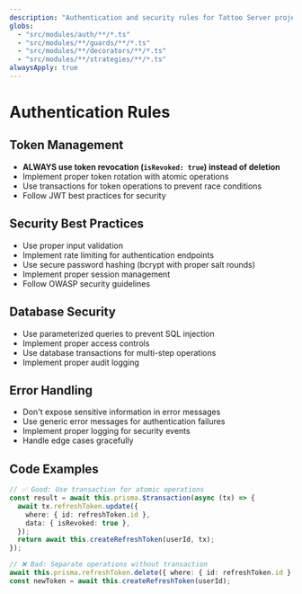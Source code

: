 ```yaml
---
description: "Authentication and security rules for Tattoo Server project"
globs:
  - "src/modules/auth/**/*.ts"
  - "src/modules/**/guards/**/*.ts"
  - "src/modules/**/decorators/**/*.ts"
  - "src/modules/**/strategies/**/*.ts"
alwaysApply: true
---
```


# Authentication Rules

## Token Management

- **ALWAYS use token revocation (`isRevoked: true`) instead of deletion**
- Implement proper token rotation with atomic operations
- Use transactions for token operations to prevent race conditions
- Follow JWT best practices for security

## Security Best Practices

- Use proper input validation
- Implement rate limiting for authentication endpoints
- Use secure password hashing (bcrypt with proper salt rounds)
- Implement proper session management
- Follow OWASP security guidelines

## Database Security

- Use parameterized queries to prevent SQL injection
- Implement proper access controls
- Use database transactions for multi-step operations
- Implement proper audit logging

## Error Handling

- Don't expose sensitive information in error messages
- Use generic error messages for authentication failures
- Implement proper logging for security events
- Handle edge cases gracefully

## Code Examples

```typescript
// ✅ Good: Use transaction for atomic operations
const result = await this.prisma.$transaction(async (tx) => {
  await tx.refreshToken.update({
    where: { id: refreshToken.id },
    data: { isRevoked: true },
  });
  return await this.createRefreshToken(userId, tx);
});

// ❌ Bad: Separate operations without transaction
await this.prisma.refreshToken.delete({ where: { id: refreshToken.id } });
const newToken = await this.createRefreshToken(userId);
```
